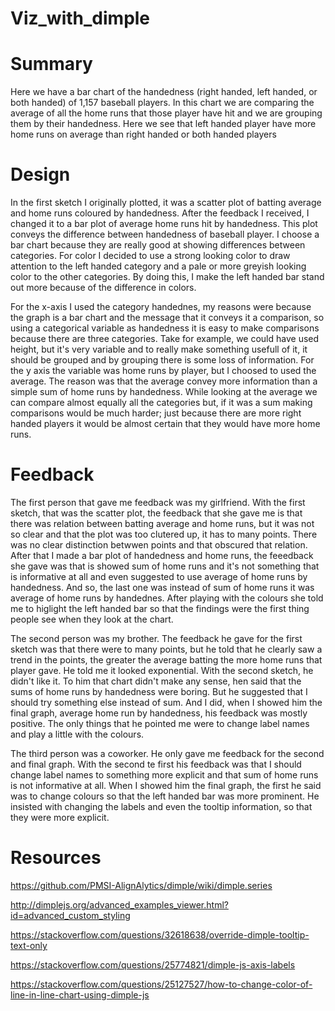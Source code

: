# Viz_with_dimple

# Summary

Here we have a bar chart of the handedness (right handed, left handed, or both handed) of 1,157 baseball players. In this chart we are comparing the average of all the home runs that those player have hit and we are grouping them by their handedness. Here we see that left handed player have more home runs on average than right handed or both handed players

# Design

In the first sketch I originally plotted, it was a scatter plot of batting average and home runs coloured by handedness. After the feedback I received, I changed it to a bar plot of average home runs hit by handedness. This plot conveys the difference between handedness of baseball player. I choose a bar chart because they are really good at showing differences between categories. For color I decided to use a strong looking color to draw attention to the left handed category and a pale or more greyish looking color to the other categories. By doing this, I make the left handed bar stand out more because of the difference in colors. 

For the x-axis I used the category handednes, my reasons were because the graph is a bar chart and the message that it conveys it a comparison, so using a categorical variable as handedness it is easy to make comparisons because there are three categories. Take for example, we could have used height, but it's very variable and to really make something usefull of it, it should be grouped and by grouping there is some loss of information. For the y axis the variable was home runs by player, but I choosed to used the average. The reason was that the average convey more information than a simple sum of home runs by handedness. While looking at the average we can compare almost equally all the categories but, if it was a sum making comparisons would be much harder; just because there are more right handed players it would be almost certain that they would have more home runs.

# Feedback

The first person that gave me feedback was my girlfriend. With the first sketch, that was the scatter plot, the feedback that she gave me is that there was relation between batting average and home runs, but it was not so clear and that the plot was too clutered up, it has to many points. There was no clear distinction betwwen points and that obscured that relation. After that I made a bar plot of handedness and home runs, the feeedback she gave was that is showed sum of home runs and it's not something that is informative at all and even suggested to use average of home runs by handedness. And so, the last one was instead of sum of home runs it was average of home runs by handednes. After playing with the colours she told me to higlight the left handed bar so that the findings were the first thing people see when they look at the chart.

The second person was my brother. The feedback he gave for the first sketch was that there were to many points, but he told that he clearly saw a trend in the points, the greater the average batting the more home runs that player gave. He told me it looked exponential. With the second sketch, he didn't like it. To him that chart didn't make any sense, hen said that the sums of home runs by handedness were boring. But he suggested that I should try something else instead of sum. And I did, when I showed him the final graph, average home run by handedness, his feedback was mostly positive. The only things that he pointed me were to change label names and play a little with the colours.

The third person was a coworker. He only gave me feedback for the second and final graph. With the second te first his feedback was that I should change label names to something more explicit and that sum of home runs is not informative at all. When I showed him the final graph, the first he said was to change colours so that the left handed bar was more prominent. He insisted with changing the labels and even the tooltip information, so that they were more explicit.

# Resources 

https://github.com/PMSI-AlignAlytics/dimple/wiki/dimple.series

http://dimplejs.org/advanced_examples_viewer.html?id=advanced_custom_styling

https://stackoverflow.com/questions/32618638/override-dimple-tooltip-text-only

https://stackoverflow.com/questions/25774821/dimple-js-axis-labels

https://stackoverflow.com/questions/25127527/how-to-change-color-of-line-in-line-chart-using-dimple-js
